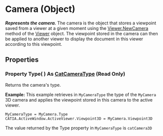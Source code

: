# Camera (Object)

**_Represents the camera._**
The camera is the object that stores a viewpoint saved from a viewer at a given moment using the [Viewer.NewCamera](../InfInterfaces/interface_Viewer_8284.htm#NewCamera) method of the [Viewer](../InfInterfaces/interface_Viewer_8284.md) object. The viewpoint stored in the camera can then be applied to another viewer to display the document in this viewer according to this viewpoint.

## Properties

### Property **Type**( ) As [CatCameraType](../InfInterfaces/enum_CatCameraType_35351.md) (Read Only)

Returns the camera's type.

**Example:**      This example retrieves in `MyCameraType` the type of the `MyCamera` 3D camera and applies the viewpoint stored in this camera to the active viewer.

```VBScript
MyCameraType = MyCamera.Type
CATIA.ActiveWindow.ActiveViewer.Viewpoint3D = MyCamera.Viewpoint3D

```

The value returned by the Type property in `MyCameraType` is `catCamera3D`